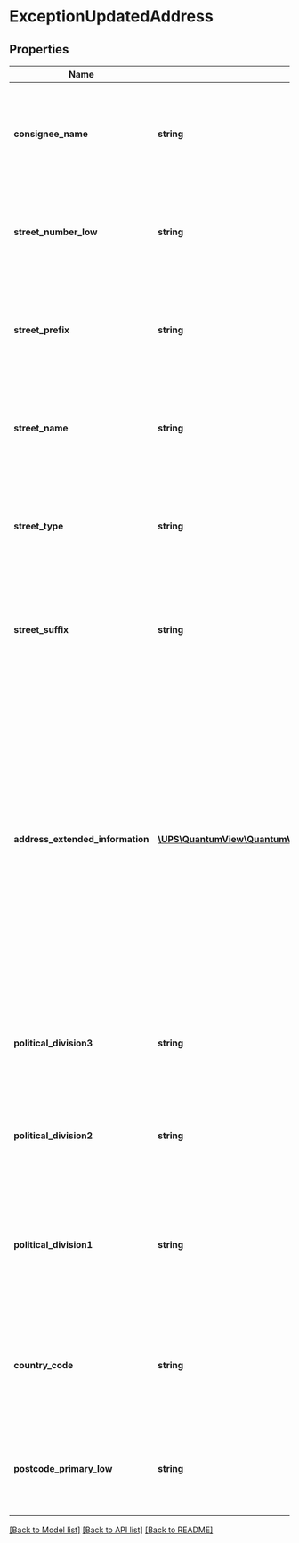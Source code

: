 # ExceptionUpdatedAddress

## Properties
Name | Type | Description | Notes
------------ | ------------- | ------------- | -------------
**consignee_name** | **string** | Consignee&#x27;s name for package shipping address. It will be returned if there is any update due to exception. | [optional] 
**street_number_low** | **string** | Street number of updated shipping address. It will be returned if there is any update due to exception. | [optional] 
**street_prefix** | **string** | Street prefix of updated shipping address, e.g. N, SE. It will be returned if there is any update due to exception. | [optional] 
**street_name** | **string** | Street name of updated shipping address. It will be returned if there is any update due to exception. | [optional] 
**street_type** | **string** | Street type of updated shipping address, e.g. ST. It will be returned if there is any update due to exception. | [optional] 
**street_suffix** | **string** | Street suffix of updated shipping address, e.g. N, SE. It will be returned if there is any update due to exception. | [optional] 
**address_extended_information** | [**\UPS\QuantumView\QuantumView\UpdatedAddressAddressExtendedInformation[]**](UpdatedAddressAddressExtendedInformation.md) | Container for information about updated shipping address. It will be returned if there is any update due to exception.  **NOTE:** For versions &gt;&#x3D; v3, this element will always be returned as an array. For requests using version &#x3D; v1 and v2, this element will be returned as an array if there is more than one object and a single object if there is only 1. | [optional] 
**political_division3** | **string** | The neighborhood, town, barrio etc. It will be returned if there is any update due to exception. | [optional] 
**political_division2** | **string** | City name of updated shipping address. It will be returned if there is any update due to exception. | [optional] 
**political_division1** | **string** | Abbreviated state or province name of updated shipping address. It will be returned if there is any update due to exception. | [optional] 
**country_code** | **string** | Abbreviated country or territory name of updated shipping address. It will be returned if there is any update due to exception. | [optional] 
**postcode_primary_low** | **string** | Postal Code of updated shipping address. It will be returned if there is any update due to exception. | [optional] 

[[Back to Model list]](../../README.md#documentation-for-models) [[Back to API list]](../../README.md#documentation-for-api-endpoints) [[Back to README]](../../README.md)

